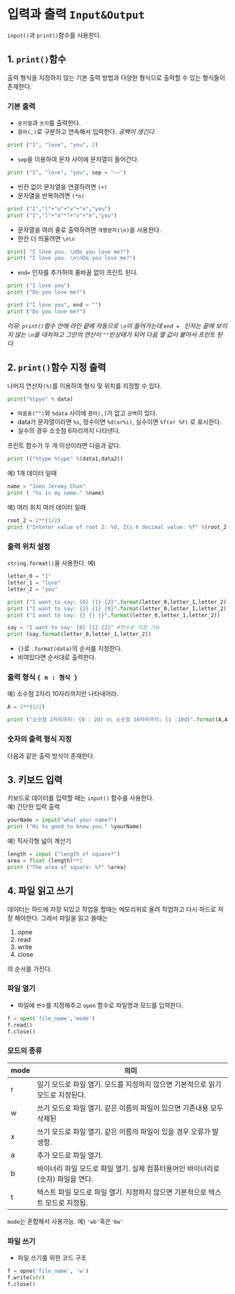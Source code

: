 # 입력과 출력 `Input&Output`
`input()`과 `print()`함수를 사용한다.

## 1. `print()`함수
출력 형식을 지정하지 않는 기본 출력 방법과 다양한 형식으로 출력할 수 있는 형식들이 존재한다.

### 기본 출력
+ `문자열`과 `숫자`를 출력한다.
+ `콤마(,)`로 구분하고 연속해서 입력한다. _공백이 생긴다._
```python
print ("I", "love", "you", 2)
```
+ `sep`을 이용하여 문자 사이에 문자열이 들어간다.
```python
print ("I", "love", "you", sep = "~~")
```
+ 빈칸 없이 문자열을 연결하려면 `(+)`
+ 문자열을 반복하려면 `(*n)`
```python
print ("I","l"+"o"+"v"+"e","you")
print ("I","l"+"o"*7+"v"+"e","you")
```
+ 문자열을 여러 줄로 출력하려면 `개행문자(\n)`을 사용한다.
+ 한칸 더 띄울려면 `\n\n`
```python
print( "I love you. \nDo you love me?")
print( "I love you. \n\nDo you love me?")
```
+ `end=` 인자를 추가하여 줄바꿈 없이 프린트 된다.
```python
print ("I love you")
print ("Do you love me?")
 ```
 
```python
print ("I love you", end = "")
print ("Do you love me?")
```
_이유: `print()`함수 안에 라인 끝에 자동으로 `\n`이 들어가는데 `end = ` 인자는 끝에 보이지 않는 `\n`을 대처하고 그안의 연산이 `""`빈상태가 되어 다음 열 값이 붙어서 프린트 된다._

## 2. `print()`함수 지정 출력
나머지 연산자`(%)`를 이용하여 형식 밎 위치를 지정할 수 있다.
```python
print("%tpye" % data)
```
+ `따옴표("")`와 `%data` 사이에 `콤마(,)`가 없고 `공백`이 있다.
+ data가 문자열이라면 `%s`, 정수이면 `%d(or%i)`, 실수이면 `%f(or %F)` 로 표시한다.
+ 실수의 경우 소숫점 6자리까지 나타낸다.

프린트 함수가 두 개 이상이라면 다음과 같다.
```python
print (("%type %type" %(data1,data2))
```
예) 1개 데이터 일때
```python
name = "Joon Jeremy Chun"
print ( "%s is my name." %name)
```
예) 여러 위치 여러 데이터 일때
```python
root_2 = 2**(1/2)
print ("Inteter value of root 2: %d, Its 6 decimal value: %f" %(root_2,root_2))
```
### 출력 위치 설정
`string.format()`을 사용한다.
예)
```python
letter_0 = "I"
letter_1 = "love"
letter_2 = "you"

print ("I want to say: {0} {1} {2}".format(letter_0,letter_1,letter_2))
print ("I want to say: {2} {1} {0}".format(letter_0,letter_1,letter_2))
print ("I want to say: {} {} {}".format(letter_0,letter_1,letter_2))

say = "I want to say: {0} {1} {2}" #변수로 지정 가능
print (say.format(letter_0,letter_1,letter_2))

```
+ `{}`로 `.format(data)`의 순서를 지정한다. 
+ 비여있다면 순서대로 출력한다.

### 출력 형식 `{ n : 형식 }`
예) 소수점 2자리 10자리까지만 나타내어라.
```python
A = 2**(1/2)

print ("소숫점 2자리까지: {0 : 2d} n\ 소숫점 10자리까지: {1 :10d}".format(A,A))
```

### 숫자의 출력 형식 지정
다음과 같은 출력 방식이 존재한다.

## 3. 키보드 입력
키보드로 데이터를 입력할 때는 `input()` 함수를 사용한다.\
예) 간단한 입력 출력
```python
yourName = input("what your name?")
print ("Hi %s good to know you." %yourName)
```
예) 직사각형 넓이 계산기
```python
length = input ("length of square?")
area = float (length)**2
print ("The area of square: %f" %area)
```
## 4. 파일 읽고 쓰기
데이터는 하드에 저장 되있고 작업을 할때는 메모리위로 올려 작업하고 다시 하드로 저장 해야한다. 그래서 파일을 읽고 쓸때는 
1. opne 
2. read
3. write
4. close

의 순서를 가진다.
### 파일 열기
+ 파일에 `변수`를 지정해주고 `open` 함수로 파일명과 모드를 입력한다.
```python
f = open('file_name','mode')
f.read()
f.close()
```
### 모드의 종류
|mode|의미|
|----|----|
|r|일기 모드로 파일 열기. 모드를 지정하지 않으면 기본적으로 읽기모드로 지정된다.|
|w|쓰기 모드로 파일 열기. 같은 이름의 파일이 있으면 기존내용 모두 삭제된|
|x|쓰기 모드로 파일 열기. 같은 이름의 파일이 있을 경우 오류가 발생함.|
|a|추가 모드로 파일 열기.|
|b|바이너리 파일 모드로 파일 열기. 실제 컴퓨터용어인 바이너리로(숫자) 파일을 연다.|
|t|텍스트 파일 모드로 파일 열기. 지정하지 않으면 기본적으로 텍스트 모드로 지정됨.|

`mode`는 혼합해서 사용가능. 예) `'wb'`혹은`'bw'`

### 파일 쓰기
+ 파일 쓰기를 위한 코드 구조
```python
f = opne('file_name', 'w')
f.write(str)
f.close()
```

